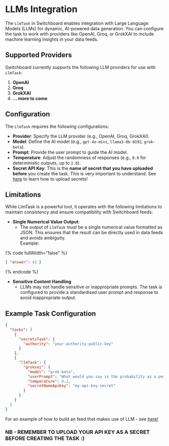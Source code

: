 # LLMs Integration

The `LlmTask` in Switchboard enables integration with Large Language Models (LLMs) for dynamic, AI-powered data generation. You can configure the task to work with providers like OpenAI, Groq, or GrokXAI to include machine learning insights in your data feeds.

## Supported Providers

Switchboard currently supports the following LLM providers for use with `LlmTask`:

1. **OpenAI**
2. **Groq**
3. **GrokXAI**
4. **... more to come**

## Configuration

The `LlmTask` requires the following configurations:

* **Provider**: Specify the LLM provider (e.g., OpenAI, Groq, GrokXAI).
* **Model**: Define the AI model (e.g., `gpt-4o-mini`, `llama3-8b-8192`, `grok-beta`).
* **Prompt**: Provide the user prompt to guide the AI model.
* **Temperature**: Adjust the randomness of responses (e.g., `0.0` for deterministic outputs, up to `2.0`).
* **Secret API Key**: This is the **name of secret that you have uploaded before** you create the task. This is very important to understand. See [here](../../secrets/) to learn how to upload secrets!

## Limitations

While LlmTask is a powerful tool, it operates with the following limitations to maintain consistency and ensure compatibility with Switchboard feeds:

* **Single Numerical Value Output**:
  * The output of `LlmTask` must be a single numerical value formatted as JSON. This ensures that the result can be directly used in data feeds and avoids ambiguity. \
    Example:

{% code fullWidth="false" %}
```json
{ "answer": 42 }
```
{% endcode %}

* **Sensitive Content Handling**
  * LLMs may not handle sensitive or inappropriate prompts. The task is configured to provide a standardised user prompt and response to avoid inappropriate output.

## Example Task Configuration&#x20;

```json
{
  "tasks": [
    {
      "secretsTask": {
        "authority": "your-authority-public-key"
      }
    },
    {
      "llmTask": {
        "grokxai": {
          "model": "grok-beta",
          "userPrompt": "What would you say is the probability as a percentage, of buying ETH USD right now based on current social media sentiment?",
          "temperature": 0.2,
          "secretNameApiKey": "my-api-key-secret"
        }
      }
    }
  ]
}
```

For an example of how to build an feed that makes use of LLM - see [here!](https://github.com/switchboard-xyz/sb-on-demand-examples/tree/main/sb-on-demand-secret/sb-on-demand-secrets-llm)

### NB - REMEMBER TO UPLOAD YOUR API KEY AS A SECRET BEFORE CREATING THE TASK :)&#x20;

